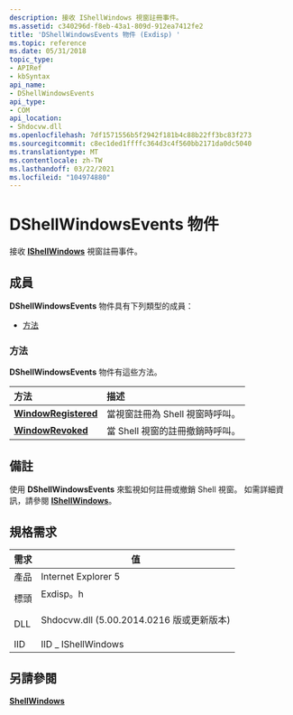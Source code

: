 ```yaml
---
description: 接收 IShellWindows 視窗註冊事件。
ms.assetid: c340296d-f8eb-43a1-809d-912ea7412fe2
title: 'DShellWindowsEvents 物件 (Exdisp) '
ms.topic: reference
ms.date: 05/31/2018
topic_type:
- APIRef
- kbSyntax
api_name:
- DShellWindowsEvents
api_type:
- COM
api_location:
- Shdocvw.dll
ms.openlocfilehash: 7df1571556b5f2942f181b4c88b22ff3bc83f273
ms.sourcegitcommit: c8ec1ded1ffffc364d3c4f560bb2171da0dc5040
ms.translationtype: MT
ms.contentlocale: zh-TW
ms.lasthandoff: 03/22/2021
ms.locfileid: "104974880"
---
```

# <a name="dshellwindowsevents-object"></a>DShellWindowsEvents 物件

接收 [**IShellWindows**](/windows/desktop/api/Exdisp/nn-exdisp-ishellwindows) 視窗註冊事件。

## <a name="members"></a>成員

**DShellWindowsEvents** 物件具有下列類型的成員：

-   [方法](#methods)

### <a name="methods"></a>方法

**DShellWindowsEvents** 物件有這些方法。



| 方法                                                           | 描述                                                       |
|:-----------------------------------------------------------------|:------------------------------------------------------------------|
| [**WindowRegistered**](dshellwindowsevents-windowregistered.md) | 當視窗註冊為 Shell 視窗時呼叫。 <br/> |
| [**WindowRevoked**](dshellwindowsevents-windowrevoked.md)       | 當 Shell 視窗的註冊撤銷時呼叫。 <br/> |



 

## <a name="remarks"></a>備註

使用 **DShellWindowsEvents** 來監視如何註冊或撤銷 Shell 視窗。 如需詳細資訊，請參閱 [**IShellWindows**](/windows/desktop/api/Exdisp/nn-exdisp-ishellwindows)。

## <a name="requirements"></a>規格需求



| 需求 | 值 |
|--------------------|--------------------------------------------------------------------------------------------------------------------------|
| 產品<br/> | Internet Explorer 5<br/>                                                                                           |
| 標頭<br/>  | <dl> <dt>Exdisp。h</dt> </dl>                                      |
| DLL<br/>     | <dl> <dt>Shdocvw.dll (5.00.2014.0216 版或更新版本) </dt> </dl> |
| IID<br/>     | IID \_ IShellWindows<br/>                                                                                            |



## <a name="see-also"></a>另請參閱

<dl> <dt>

[**ShellWindows**](shellwindows.md)
</dt> </dl>

 

 




